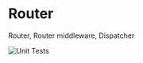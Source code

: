 # Router
Router, Router middleware, Dispatcher

![Unit Tests](https://github.com/xudid/router/actions/workflows/php.yml/badge.svg)


